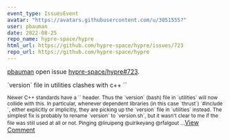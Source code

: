 ```yaml
---
event_type: IssuesEvent
avatar: "https://avatars.githubusercontent.com/u/3051555?"
user: pbauman
date: 2022-08-25
repo_name: hypre-space/hypre
html_url: https://github.com/hypre-space/hypre/issues/723
repo_url: https://github.com/hypre-space/hypre
---
```


<a href='https://github.com/pbauman' target='_blank'>pbauman</a> open issue <a href='https://github.com/hypre-space/hypre/issues/723' target='_blank'>hypre-space/hypre#723</a>.

<p>`version` file in utilities clashes with c++ `<version>`</p><small>Newer C++ standards have a `<version>` header. Thus the `version` (bash) file in `utilities` will now collide with this. In particular, whenever dependent libraries (in this case `thrust`) `#include <version>`, either explicitly or implicitly, they are picking up the `version` file in `utilities` instead. The simplest fix is probably to rename `version` to `version.sh`, but it wasn't clear to me if the file was still used at all or not. Pinging @liruipeng @ulrikeyang @rfalgout ...</small><a href='https://github.com/hypre-space/hypre/issues/723' target='_blank'>View Comment</a>